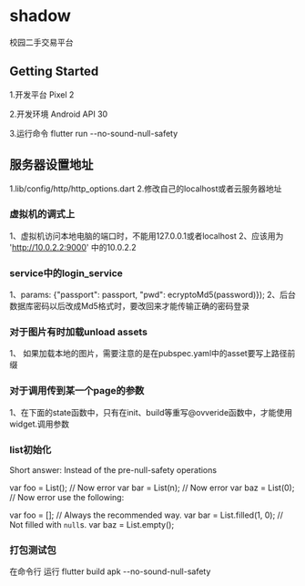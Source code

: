 # shadow

校园二手交易平台

## Getting Started

1.开发平台 Pixel 2

2.开发环境 Android API 30

3.运行命令 flutter run --no-sound-null-safety

## 服务器设置地址

1.lib/config/http/http_options.dart
2.修改自己的localhost或者云服务器地址

### 虚拟机的调式上
1、虚拟机访问本地电脑的端口时，不能用127.0.0.1或者localhost
2、应该用为 'http://10.0.2.2:9000' 中的10.0.2.2

### service中的login_service
1、params: {"passport": passport, "pwd": ecryptoMd5(password)});
2、后台数据库密码以后改成Md5格式时，要改回来才能传输正确的密码登录

### 对于图片有时加载unload assets
1、 如果加载本地的图片，需要注意的是在pubspec.yaml中的asset要写上路径前缀

### 对于调用传到某一个page的参数
1、在下面的state函数中，只有在init、build等重写@ovveride函数中，才能使用widget.调用参数

###  list初始化
Short answer:
Instead of the pre-null-safety operations

var foo = List<int>();  // Now error
var bar = List<int>(n); // Now error
var baz = List<int>(0); // Now error
use the following:

var foo = <int>[];           // Always the recommended way.
var bar = List.filled(1, 0); // Not filled with `null`s.
var baz = List<int>.empty();

### 打包测试包
在命令行 运行 flutter build apk --no-sound-null-safety


